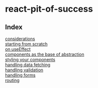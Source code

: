 # react-pit-of-success
## Index

[considerations]()  
[starting from scratch]()  
[on useEffect]()  
[components as the base of abstraction]()  
[styling your components]()  
[handling data fetching]()  
[handling validation]()  
[handling forms]()  
[routing]()

